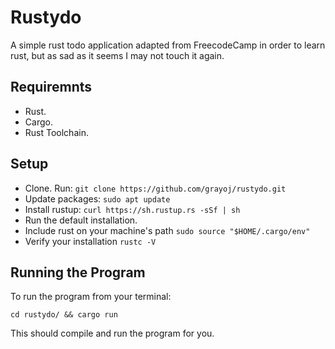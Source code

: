 # Rustydo

A simple rust todo application adapted from <a>FreecodeCamp</a> in order to learn rust, but as sad as it seems I may not touch it again.

## Requiremnts
- Rust.
- Cargo.
- Rust Toolchain.

## Setup
- Clone. Run: `git clone https://github.com/grayoj/rustydo.git`
- Update packages: `sudo apt update`
- Install rustup: `curl https://sh.rustup.rs -sSf | sh`
- Run the default installation.
- Include rust on your machine's path `sudo source "$HOME/.cargo/env"`
- Verify your installation `rustc -V`

## Running the Program

To run the program from your terminal:
```shell
cd rustydo/ && cargo run
```

This should compile and run the program for you.

